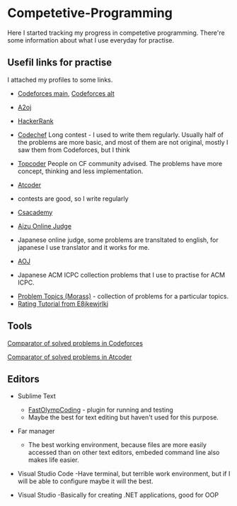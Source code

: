 # Competetive-Programming

Here I started tracking my progress in competetive programming.
There're some information about what I use everyday for practise.

## Usefil links for practise
 I attached my profiles to some links.

* [Codeforces main](https://codeforces.com/profile/ZzZZzzzZZZZZzzzzzzzz), [Codeforces alt](https://codeforces.com/profile/supermegaultraepichacker)

* [A2oj](https://a2oj.com/profile?Username=One_Submission_Man)

* [HackerRank](https://www.hackerrank.com/Zhanbolat)

* [Codechef](https://www.codechef.com/users/z_programmist)
Long contest - I used to write them regularly. Usually half of the problems are more basic, and most of them are not original, mostly I saw them from Codeforces, but I think 

* [Topcoder](https://www.topcoder.com/members/z-programmist/)
People on CF community advised. The problems have more concept, thinking and less implementation.

* [Atcoder](http://atcoder.jp/user/Zhanbolat)
 - contests are good, so I write regularly

* [Csacademy](https://csacademy.com/user/supermegaultraepichacker)

* [Aizu Online Judge](http://judge.u-aizu.ac.jp/onlinejudge/user.jsp?id=Zhanbolat#1)
- Japanese online judge, some problems are transltated to english, for japanese I use translator and it works for me.


* [AOJ](http://aoj-icpc.ichyo.jp/?aoj_rivals=&sort2_order=desc&year_max=&source4=1&aoj_username=Zhanbolat&point_max=1200&sort1_order=asc&source2=1&source3=1&source1=1&point_min=100&sort2_by=num_aoj_acceptances&year_min=&sort1_by=point)
- Japanese ACM ICPC collection problems that I use to practise for ACM ICPC.

* [Problem Topics (Morass)](http://codeforces.com/blog/entry/55274) - collection of problems for a particular topics.
* [Rating Tutorial from E8jkewjrlkj](http://codeforces.com/blog/entry/53341)

## Tools

[Comparator of solved problems in Codeforces](https://stormy-everglades-64462.herokuapp.com/static_pages/home)

[Comparator of solved problems in Atcoder](https://kenkoooo.com/atcoder/?user=Zhanbolat)

## Editors

* Sublime Text
    - [FastOlympCoding](https://github.com/Jatana/FastOlympicCoding) - plugin for running and testing
    - Maybe the best for text editing but haven't used for this purpose.

* Far manager
    - The best working environment, because files are more easily accessed than on other text editors, embeded command line also makes life easier.
    
* Visual Studio Code
     -Have terminal, but terrible work environment, but if I will be able to configure maybe it will the best. 

* Visual Studio
    -Basically for creating .NET applications, good for OOP


